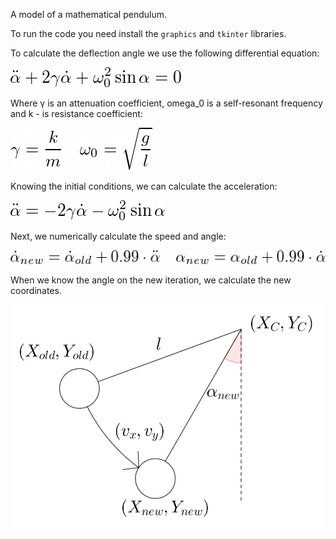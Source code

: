 A model of a mathematical pendulum.

To run the code you need install the `graphics` and `tkinter` libraries.

To calculate the deflection angle we use the following differential equation:

![Image alt](https://github.com/r0mbeg/mathematicalPendulum/blob/main/pendulumFormulas/equation.png)

Where γ is an attenuation coefficient, omega_0 is a self-resonant frequency and k - is resistance coefficient:

![Image alt](https://github.com/r0mbeg/mathematicalPendulum/blob/main/pendulumFormulas/gammaAndOmega0.png)

Knowing the initial conditions, we can calculate the acceleration:

![Image alt](https://github.com/r0mbeg/mathematicalPendulum/blob/main/pendulumFormulas/acceleration.png)

Next, we numerically calculate the speed and angle:

![Image alt](https://github.com/r0mbeg/mathematicalPendulum/blob/main/pendulumFormulas/angleAndVelocity.png)

When we know the angle on the new iteration, we calculate the new coordinates.

![Image alt](https://github.com/r0mbeg/mathematicalPendulum/blob/main/pendulumFormulas/nextIteration.png)
